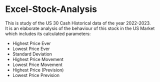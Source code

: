 # Excel-Stock-Analysis

This is study of the US 30 Cash Historical data of the year 2022-2023.<br>
It is an elaborate analysis of the behaviour of this stock in the US Market which includes its calculated parameters:
- Highest Price Ever
- Lowest Price Ever
- Standard Deviation
- Highest Price Movement
- Lowest Price Movement
- Highest Price (Prevision)
- Lowest Price Prevision

